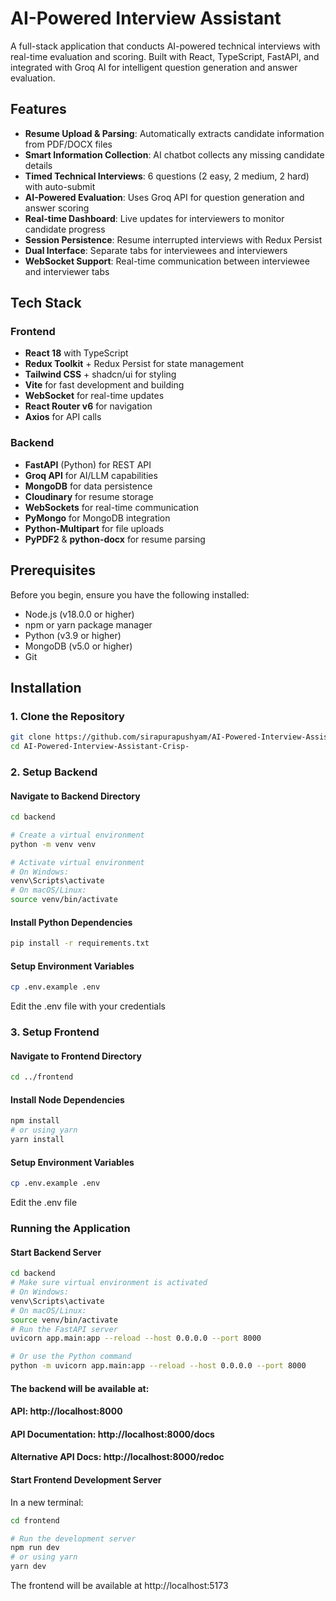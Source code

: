 # AI-Powered Interview Assistant

A full-stack application that conducts AI-powered technical interviews with real-time evaluation and scoring. Built with React, TypeScript, FastAPI, and integrated with Groq AI for intelligent question generation and answer evaluation.


## Features

- **Resume Upload & Parsing**: Automatically extracts candidate information from PDF/DOCX files
- **Smart Information Collection**: AI chatbot collects any missing candidate details
- **Timed Technical Interviews**: 6 questions (2 easy, 2 medium, 2 hard) with auto-submit
- **AI-Powered Evaluation**: Uses Groq API for question generation and answer scoring
- **Real-time Dashboard**: Live updates for interviewers to monitor candidate progress
- **Session Persistence**: Resume interrupted interviews with Redux Persist
- **Dual Interface**: Separate tabs for interviewees and interviewers
- **WebSocket Support**: Real-time communication between interviewee and interviewer tabs

## Tech Stack

### Frontend
- **React 18** with TypeScript
- **Redux Toolkit** + Redux Persist for state management
- **Tailwind CSS** + shadcn/ui for styling
- **Vite** for fast development and building
- **WebSocket** for real-time updates
- **React Router v6** for navigation
- **Axios** for API calls

### Backend
- **FastAPI** (Python) for REST API
- **Groq API** for AI/LLM capabilities
- **MongoDB** for data persistence
- **Cloudinary** for resume storage
- **WebSockets** for real-time communication
- **PyMongo** for MongoDB integration
- **Python-Multipart** for file uploads
- **PyPDF2** & **python-docx** for resume parsing

## Prerequisites

Before you begin, ensure you have the following installed:
- Node.js (v18.0.0 or higher)
- npm or yarn package manager
- Python (v3.9 or higher)
- MongoDB (v5.0 or higher)
- Git

## Installation

### 1. Clone the Repository

```bash
git clone https://github.com/sirapurapushyam/AI-Powered-Interview-Assistant-Crisp-.git
cd AI-Powered-Interview-Assistant-Crisp-
```

### 2. Setup Backend

#### Navigate to Backend Directory
```bash
cd backend
```

```bash
# Create a virtual environment
python -m venv venv

# Activate virtual environment
# On Windows:
venv\Scripts\activate
# On macOS/Linux:
source venv/bin/activate
```

#### Install Python Dependencies

```bash
pip install -r requirements.txt
```

#### Setup Environment Variables

```bash
cp .env.example .env
```
Edit the .env file with your credentials


### 3. Setup Frontend

#### Navigate to Frontend Directory
```bash
cd ../frontend
```
#### Install Node Dependencies
```bash
npm install
# or using yarn
yarn install
```
#### Setup Environment Variables
```bash
cp .env.example .env
```
Edit the .env file


###  Running the Application
#### Start Backend Server
```bash
cd backend
# Make sure virtual environment is activated
# On Windows:
venv\Scripts\activate
# On macOS/Linux:
source venv/bin/activate
# Run the FastAPI server
uvicorn app.main:app --reload --host 0.0.0.0 --port 8000

# Or use the Python command
python -m uvicorn app.main:app --reload --host 0.0.0.0 --port 8000
```

#### The backend will be available at:
####  API: http://localhost:8000 
#### API Documentation: http://localhost:8000/docs
#### Alternative API Docs: http://localhost:8000/redoc

#### Start Frontend Development Server

In a new terminal:
```bash
cd frontend

# Run the development server
npm run dev
# or using yarn
yarn dev
```
The frontend will be available at http://localhost:5173